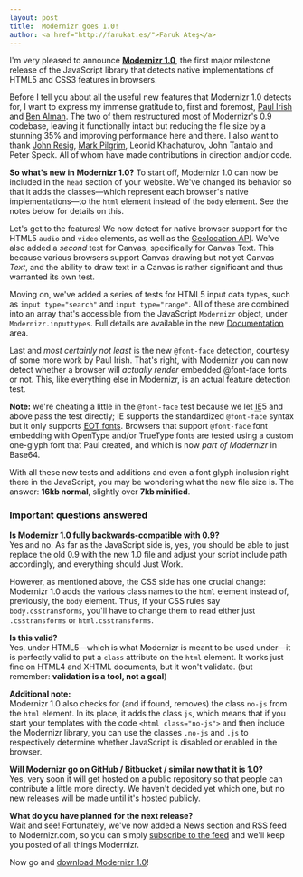 ```yaml
---
layout: post
title:  Modernizr goes 1.0!
author: <a href="http://farukat.es/">Faruk Ateş</a>
---
```

I'm very pleased to announce <a href="/releases/#release-1.0">**Modernizr 1.0**</a>, the first major milestone release of the JavaScript library that detects native implementations of HTML5 and CSS3 features in browsers.

Before I tell you about all the useful new features that Modernizr 1.0 detects for, I want to express my immense gratitude to, first and foremost, <a href="http://paulirish.com" rel="external">Paul Irish</a> and <a href="http://benalman.com/" rel="external">Ben Alman</a>. The two of them restructured most of Modernizr's 0.9 codebase, leaving it functionally intact but reducing the file size by a stunning 35% and improving performance here and there. I also want to thank <a href="http://ejohn.org/" rel="external">John Resig</a>, <a href="http://diveintomark.org/" rel="external">Mark Pilgrim</a>, Leonid Khachaturov, John Tantalo and Peter Speck. All of whom have made contributions in direction and/or code.

**So what's new in Modernizr 1.0?** To start off, Modernizr 1.0 can now be included in the `head` section of your website. We've changed its behavior so that it adds the classes—which represent each browser's native implementations—to the `html` element instead of the `body` element. See the notes below for details on this.

Let's get to the features! We now detect for native browser support for the HTML5 `audio` and `video` elements, as well as the <a href="http://www.w3.org/TR/geolocation-API/" rel="external">Geolocation API</a>. We've also added a _second_ test for Canvas, specifically for Canvas Text. This because various browsers support Canvas drawing but not yet Canvas _Text_, and the ability to draw text in a Canvas is rather significant and thus warranted its own test.

Moving on, we've added a series of tests for HTML5 input data types, such as `input type="search"` and `input type="range"`. All of these are combined into an array that's accessible from the JavaScript `Modernizr` object, under `Modernizr.inputtypes`. Full details are available in the new <a href="/docs/">Documentation</a> area.

Last and _most certainly not least_ is the new `@font-face` detection, courtesy of some more work by Paul Irish. That's right, with Modernizr you can now detect whether a browser will _actually render_ embedded @font-face fonts or not. This, like everything else in Modernizr, is an actual feature detection test.

**Note:** we're cheating a little in the `@font-face` test because we let <abbr title="Internet Explorer">IE</abbr>5 and above pass the test directly; <abbr>IE</abbr> supports the standardized `@font-face` syntax but it only supports <a href="http://en.wikipedia.org/wiki/Embedded_OpenType" rel="external"><abbr title="Embedded OpenType ">EOT</abbr> fonts</a>. Browsers that support `@font-face` font embedding with OpenType and/or TrueType fonts are tested using a custom one-glyph font that Paul created, and which is now _part of Modernizr_ in Base64.

With all these new tests and additions and even a font glyph inclusion right there in the JavaScript, you may be wondering what the new file size is. The answer: **16kb normal**, slightly over **7kb minified**.

### Important questions answered

**Is Modernizr 1.0 fully backwards-compatible with 0.9?**<br />
Yes and no. As far as the JavaScript side is, yes, you should be able to just replace the old 0.9 with the new 1.0 file and adjust your script include path accordingly, and everything should Just Work.

However, as mentioned above, the CSS side has one crucial change: Modernizr 1.0 adds the various class names to the `html` element instead of, previously, the `body` element. Thus, if your CSS rules say `body.csstransforms`, you'll have to change them to read either just `.csstransforms` or `html.csstransforms`.

**Is this valid?**<br />
Yes, under HTML5—which is what Modernizr is meant to be used under—it is perfectly valid to put a `class` attribute on the `html` element. It works just fine on HTML4 and XHTML documents, but it won't validate. (but remember: **validation is a tool, not a goal**)

**Additional note:**<br />
Modernizr 1.0 also checks for (and if found, removes) the class `no-js` from the `html` element. In its place, it adds the class `js`, which means that if you start your templates with the code `<html class="no-js">` and then include the Modernizr library, you can use the classes `.no-js` and `.js` to respectively determine whether JavaScript is disabled or enabled in the browser.

**Will Modernizr go on GitHub / Bitbucket / similar now that it is 1.0?**<br />
Yes, very soon it will get hosted on a public repository so that people can contribute a little more directly. We haven't decided yet which one, but no new releases will be made until it's hosted publicly.

**What do you have planned for the next release?**<br />
Wait and see! Fortunately, we've now added a News section and RSS feed to Modernizr.com, so you can simply <a href="/feeds/news">subscribe to the feed</a> and we'll keep you posted of all things Modernizr.

Now go and <a href="/">download Modernizr 1.0</a>!